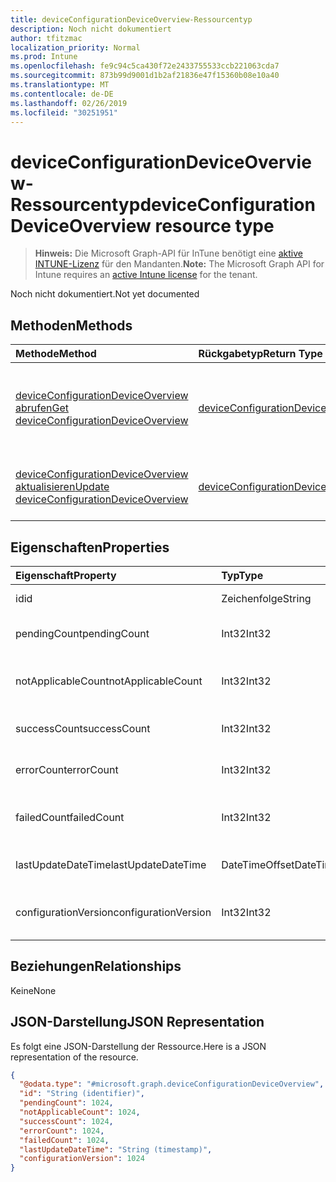 ```yaml
---
title: deviceConfigurationDeviceOverview-Ressourcentyp
description: Noch nicht dokumentiert
author: tfitzmac
localization_priority: Normal
ms.prod: Intune
ms.openlocfilehash: fe9c94c5ca430f72e2433755533ccb221063cda7
ms.sourcegitcommit: 873b99d9001d1b2af21836e47f15360b08e10a40
ms.translationtype: MT
ms.contentlocale: de-DE
ms.lasthandoff: 02/26/2019
ms.locfileid: "30251951"
---
```

# <a name="deviceconfigurationdeviceoverview-resource-type"></a><span data-ttu-id="30f09-103">deviceConfigurationDeviceOverview-Ressourcentyp</span><span class="sxs-lookup"><span data-stu-id="30f09-103">deviceConfigurationDeviceOverview resource type</span></span>

> <span data-ttu-id="30f09-104">**Hinweis:** Die Microsoft Graph-API für InTune benötigt eine [aktive INTUNE-Lizenz](https://go.microsoft.com/fwlink/?linkid=839381) für den Mandanten.</span><span class="sxs-lookup"><span data-stu-id="30f09-104">**Note:** The Microsoft Graph API for Intune requires an [active Intune license](https://go.microsoft.com/fwlink/?linkid=839381) for the tenant.</span></span>

<span data-ttu-id="30f09-105">Noch nicht dokumentiert.</span><span class="sxs-lookup"><span data-stu-id="30f09-105">Not yet documented</span></span>

## <a name="methods"></a><span data-ttu-id="30f09-106">Methoden</span><span class="sxs-lookup"><span data-stu-id="30f09-106">Methods</span></span>
|<span data-ttu-id="30f09-107">Methode</span><span class="sxs-lookup"><span data-stu-id="30f09-107">Method</span></span>|<span data-ttu-id="30f09-108">Rückgabetyp</span><span class="sxs-lookup"><span data-stu-id="30f09-108">Return Type</span></span>|<span data-ttu-id="30f09-109">Beschreibung</span><span class="sxs-lookup"><span data-stu-id="30f09-109">Description</span></span>|
|:---|:---|:---|
|[<span data-ttu-id="30f09-110">deviceConfigurationDeviceOverview abrufen</span><span class="sxs-lookup"><span data-stu-id="30f09-110">Get deviceConfigurationDeviceOverview</span></span>](../api/intune-deviceconfig-deviceconfigurationdeviceoverview-get.md)|[<span data-ttu-id="30f09-111">deviceConfigurationDeviceOverview</span><span class="sxs-lookup"><span data-stu-id="30f09-111">deviceConfigurationDeviceOverview</span></span>](../resources/intune-deviceconfig-deviceconfigurationdeviceoverview.md)|<span data-ttu-id="30f09-112">Lesen von Eigenschaften und Beziehungen des [deviceConfigurationDeviceOverview](../resources/intune-deviceconfig-deviceconfigurationdeviceoverview.md)-Objekts.</span><span class="sxs-lookup"><span data-stu-id="30f09-112">Read properties and relationships of the [deviceConfigurationDeviceOverview](../resources/intune-deviceconfig-deviceconfigurationdeviceoverview.md) object.</span></span>|
|[<span data-ttu-id="30f09-113">deviceConfigurationDeviceOverview aktualisieren</span><span class="sxs-lookup"><span data-stu-id="30f09-113">Update deviceConfigurationDeviceOverview</span></span>](../api/intune-deviceconfig-deviceconfigurationdeviceoverview-update.md)|[<span data-ttu-id="30f09-114">deviceConfigurationDeviceOverview</span><span class="sxs-lookup"><span data-stu-id="30f09-114">deviceConfigurationDeviceOverview</span></span>](../resources/intune-deviceconfig-deviceconfigurationdeviceoverview.md)|<span data-ttu-id="30f09-115">Aktualisieren der Eigenschaften eines [deviceConfigurationDeviceOverview](../resources/intune-deviceconfig-deviceconfigurationdeviceoverview.md)-Objekts.</span><span class="sxs-lookup"><span data-stu-id="30f09-115">Update the properties of a [deviceConfigurationDeviceOverview](../resources/intune-deviceconfig-deviceconfigurationdeviceoverview.md) object.</span></span>|

## <a name="properties"></a><span data-ttu-id="30f09-116">Eigenschaften</span><span class="sxs-lookup"><span data-stu-id="30f09-116">Properties</span></span>
|<span data-ttu-id="30f09-117">Eigenschaft</span><span class="sxs-lookup"><span data-stu-id="30f09-117">Property</span></span>|<span data-ttu-id="30f09-118">Typ</span><span class="sxs-lookup"><span data-stu-id="30f09-118">Type</span></span>|<span data-ttu-id="30f09-119">Beschreibung</span><span class="sxs-lookup"><span data-stu-id="30f09-119">Description</span></span>|
|:---|:---|:---|
|<span data-ttu-id="30f09-120">id</span><span class="sxs-lookup"><span data-stu-id="30f09-120">id</span></span>|<span data-ttu-id="30f09-121">Zeichenfolge</span><span class="sxs-lookup"><span data-stu-id="30f09-121">String</span></span>|<span data-ttu-id="30f09-122">Schlüssel der Entität</span><span class="sxs-lookup"><span data-stu-id="30f09-122">Key of the entity.</span></span>|
|<span data-ttu-id="30f09-123">pendingCount</span><span class="sxs-lookup"><span data-stu-id="30f09-123">pendingCount</span></span>|<span data-ttu-id="30f09-124">Int32</span><span class="sxs-lookup"><span data-stu-id="30f09-124">Int32</span></span>|<span data-ttu-id="30f09-125">Anzahl der ausstehenden Geräte</span><span class="sxs-lookup"><span data-stu-id="30f09-125">Number of pending devices</span></span>|
|<span data-ttu-id="30f09-126">notApplicableCount</span><span class="sxs-lookup"><span data-stu-id="30f09-126">notApplicableCount</span></span>|<span data-ttu-id="30f09-127">Int32</span><span class="sxs-lookup"><span data-stu-id="30f09-127">Int32</span></span>|<span data-ttu-id="30f09-128">Anzahl der ausgenommenen Geräte</span><span class="sxs-lookup"><span data-stu-id="30f09-128">Number of not applicable devices</span></span>|
|<span data-ttu-id="30f09-129">successCount</span><span class="sxs-lookup"><span data-stu-id="30f09-129">successCount</span></span>|<span data-ttu-id="30f09-130">Int32</span><span class="sxs-lookup"><span data-stu-id="30f09-130">Int32</span></span>|<span data-ttu-id="30f09-131">Anzahl der erfolgreichen Geräte</span><span class="sxs-lookup"><span data-stu-id="30f09-131">Number of succeeded devices</span></span>|
|<span data-ttu-id="30f09-132">errorCount</span><span class="sxs-lookup"><span data-stu-id="30f09-132">errorCount</span></span>|<span data-ttu-id="30f09-133">Int32</span><span class="sxs-lookup"><span data-stu-id="30f09-133">Int32</span></span>|<span data-ttu-id="30f09-134">Anzahl der fehlerhaften Geräte</span><span class="sxs-lookup"><span data-stu-id="30f09-134">Number of error devices</span></span>|
|<span data-ttu-id="30f09-135">failedCount</span><span class="sxs-lookup"><span data-stu-id="30f09-135">failedCount</span></span>|<span data-ttu-id="30f09-136">Int32</span><span class="sxs-lookup"><span data-stu-id="30f09-136">Int32</span></span>|<span data-ttu-id="30f09-137">Anzahl der fehlgeschlagenen Geräte</span><span class="sxs-lookup"><span data-stu-id="30f09-137">Number of failed devices</span></span>|
|<span data-ttu-id="30f09-138">lastUpdateDateTime</span><span class="sxs-lookup"><span data-stu-id="30f09-138">lastUpdateDateTime</span></span>|<span data-ttu-id="30f09-139">DateTimeOffset</span><span class="sxs-lookup"><span data-stu-id="30f09-139">DateTimeOffset</span></span>|<span data-ttu-id="30f09-140">Datum und Uhrzeit der letzten Aktualisierung</span><span class="sxs-lookup"><span data-stu-id="30f09-140">Last update time</span></span>|
|<span data-ttu-id="30f09-141">configurationVersion</span><span class="sxs-lookup"><span data-stu-id="30f09-141">configurationVersion</span></span>|<span data-ttu-id="30f09-142">Int32</span><span class="sxs-lookup"><span data-stu-id="30f09-142">Int32</span></span>|<span data-ttu-id="30f09-143">Version der Richtlinie für diese Übersicht</span><span class="sxs-lookup"><span data-stu-id="30f09-143">Version of the policy for that overview</span></span>|

## <a name="relationships"></a><span data-ttu-id="30f09-144">Beziehungen</span><span class="sxs-lookup"><span data-stu-id="30f09-144">Relationships</span></span>
<span data-ttu-id="30f09-145">Keine</span><span class="sxs-lookup"><span data-stu-id="30f09-145">None</span></span>

## <a name="json-representation"></a><span data-ttu-id="30f09-146">JSON-Darstellung</span><span class="sxs-lookup"><span data-stu-id="30f09-146">JSON Representation</span></span>
<span data-ttu-id="30f09-147">Es folgt eine JSON-Darstellung der Ressource.</span><span class="sxs-lookup"><span data-stu-id="30f09-147">Here is a JSON representation of the resource.</span></span>
<!-- {
  "blockType": "resource",
  "keyProperty": "id",
  "@odata.type": "microsoft.graph.deviceConfigurationDeviceOverview"
}
-->
``` json
{
  "@odata.type": "#microsoft.graph.deviceConfigurationDeviceOverview",
  "id": "String (identifier)",
  "pendingCount": 1024,
  "notApplicableCount": 1024,
  "successCount": 1024,
  "errorCount": 1024,
  "failedCount": 1024,
  "lastUpdateDateTime": "String (timestamp)",
  "configurationVersion": 1024
}
```



